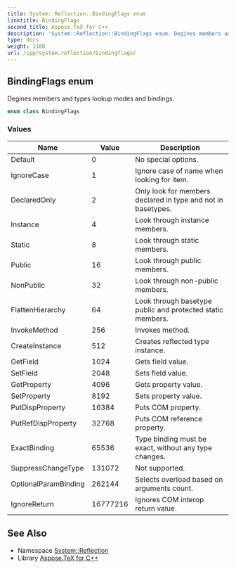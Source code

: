 ```yaml
---
title: System::Reflection::BindingFlags enum
linktitle: BindingFlags
second_title: Aspose.TeX for C++
description: 'System::Reflection::BindingFlags enum. Degines members and types lookup modes and bindings in C++.'
type: docs
weight: 1100
url: /cpp/system.reflection/bindingflags/
---
```

## BindingFlags enum


Degines members and types lookup modes and bindings.

```cpp
enum class BindingFlags
```

### Values

| Name | Value | Description |
| --- | --- | --- |
| Default | 0 | No special options. |
| IgnoreCase | 1 | Ignore case of name when looking for item. |
| DeclaredOnly | 2 | Only look for members declared in type and not in basetypes. |
| Instance | 4 | Look through instance members. |
| Static | 8 | Look through static members. |
| Public | 16 | Look through public members. |
| NonPublic | 32 | Look through non-public members. |
| FlattenHierarchy | 64 | Look through basetype public and protected static members. |
| InvokeMethod | 256 | Invokes method. |
| CreateInstance | 512 | Creates reflected type instance. |
| GetField | 1024 | Gets field value. |
| SetField | 2048 | Sets field value. |
| GetProperty | 4096 | Gets property value. |
| SetProperty | 8192 | Sets property value. |
| PutDispProperty | 16384 | Puts COM property. |
| PutRefDispProperty | 32768 | Puts COM reference property. |
| ExactBinding | 65536 | Type binding must be exact, without any type changes. |
| SuppressChangeType | 131072 | Not supported. |
| OptionalParamBinding | 262144 | Selects overload based on arguments count. |
| IgnoreReturn | 16777216 | Ignores COM interop return value. |

## See Also

* Namespace [System::Reflection](../)
* Library [Aspose.TeX for C++](../../)
